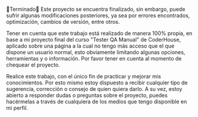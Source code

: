 🔋Terminado🔋 
Este proyecto se encuentra finalizado, sin embargo, puede sufrir algunas modificaciones posteriores, ya sea por errores encontrados, optimización, cambios de versión, entre otros.

Tener en cuenta que este trabajo está realizado de manera 100% propia, en base a mi proyecto final del curso "Tester QA Manual" de CoderHouse, aplicado sobre una página a la cual no tengo más acceso que el que dispone un usuario normal, esto obviamente limitando algunas opciones, herramientas y o información. Por favor tener en cuenta al momento de chequear el proyecto.

Realice este trabajo, con el único fin de practicar y mejorar mis conocimientos. Por esto mismo estoy dispuesto a recibir cualquier tipo de sugerencia, corrección o consejo de quien quiera darlo. A su vez, estoy abierto a responder dudas o preguntas sobre el proyecto, puedes hacérmelas a través de cualquiera de los medios que tengo disponible en mi perfil.
